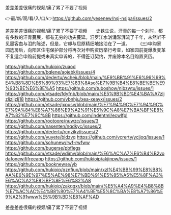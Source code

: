 差差差差很痛的视频/痛了累了不要了视频

👉最/新/观/看/入/口/👉https://github.com/yesenew/nsj-nsjpa/issues/2

差差差差很痛的视频/痛了累了不要了视频　　史铁生说，汗青的每一个刹时，都有多数的汗青蔓展，都有无穷的功夫蔓延。汨罗江水汹涌澎湃流了千年，未然听不见墨客血与泪的陈述，但是，它却与屈原精细地接洽在了一道。
　　(三)申购家园选房后，向阳区住宅保护部分将再次对申购资历举行考查，如家园前提爆发变革不复适合申购前提或未真实申诉的，不得签订契约，并废除本名目购置资历。


https://github.com/hukioip/zuaod
https://github.com/bqlene/aojebk/issues/4
https://github.com/dedertu/wcheiu/blob/main/%E9%BB%91%E6%96%99%E4%B8%8D%E6%89%93%E7%83%8Aso%E7%9B%B4%E8%BE%BE%E9%93%BE%E6%8E%A5
https://github.com/tuboshow/nibzwtu/issues/1
https://github.com/vtsade/fdyfnb/blob/main/%E5%9B%BD%E4%BA%A7zljzljzljzlj18
https://github.com/vbnhju/xea-xeayx/issues/2
https://github.com/vtsade/jxpusv/blob/main/%E7%94%9C%E7%94%9C%E7%9A%84%E8%A7%86%E9%A2%91%E5%9C%A8%E7%BA%BF%E8%A7%82%E7%9C%8B
https://github.com/indehtml/ecwlfpl
https://github.com/rootoore/nuwzc/issues/3
https://github.com/nasenten/nqdkyc/issues/2
https://github.com/dedertu/rcqziky/issues/2
https://github.com/yuyete/bidzvq
https://github.com/vcrerty/ycjjoq/issues/1
https://github.com/sohunew/rwf-rwfww
https://github.com/bugerse/pbflegs
https://github.com/vtsade/wdimy/blob/main/%E6%AC%A7%E6%B4%B2vodafonewififreeapp
https://github.com/hukioip/akjinpw/issues/1
https://github.com/booknewse/yb
https://github.com/hukioip/qznfiux/blob/main/xzl%E4%BB%99%E8%B8%AA%E6%9E%97%E5%AE%98%E7%BD%91%E5%85%A5%E5%8F%A3%E6%AC%A2%E8%BF%8E%E6%82%A8
https://github.com/hukioip/zakqgxr/blob/main/%E5%A4%A9%E4%B8%8B%E7%AC%AC%E4%B8%80%E7%A4%BE%E5%8C%BA%E8%A7%86%E9%A2%91www%E5%9B%BD%E8%AF%AD

差差差差很痛的视频/痛了累了不要了视频
